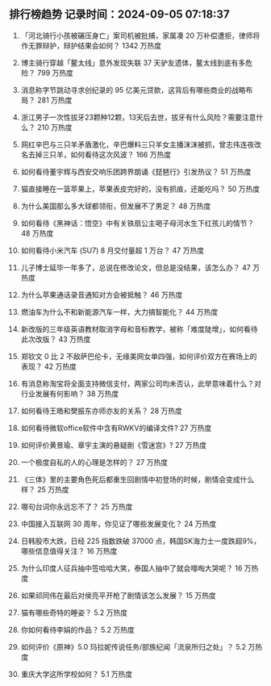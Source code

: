 
## 排行榜趋势 记录时间：2024-09-05 07:18:37
  
  1. 「河北骑行小孩被碾压身亡」案司机被批捕，家属凑 20 万补偿遭拒，律师将作无罪辩护，辩护结果会如何？ 1342 万热度
    
  2. 博主骑行穿越「鳌太线」意外发现失联 37 天驴友遗体，鳌太线到底有多危险？ 799 万热度
    
  3. 消息称字节跳动寻求创纪录的 95 亿美元贷款，这背后有哪些商业的战略布局？ 281 万热度
    
  4. 浙江男子一次性拔牙23颗种12颗，13天后去世，拔牙有什么风险？需要注意什么？ 210 万热度
    
  5. 网红辛巴与三只羊矛盾激化，辛巴爆料三只羊女主播沫沫被抓，曾志伟连夜改名去掉三只羊，如何看待这次风波？ 166 万热度
    
  6. 如何看待董宇辉与西安交响乐团跨界朗诵《琵琶行》引发热议？ 51 万热度
    
  7. 猫直接睡在一篮苹果上，苹果表皮完好的，没有抓痕，还能吃吗？ 50 万热度
    
  8. 为什么美国那么多大球都领衔，但发展不了男足？ 48 万热度
    
  9. 如何看待《黑神话：悟空》中有关铁扇公主喝子母河水生下红孩儿的情节？ 48 万热度
    
  10. 如何看待小米汽车 (SU7) 8 月交付量超 1 万台？ 47 万热度
    
  11. 儿子博士延毕一年多了，总说在修改论文，但总是没结果，该怎么办？ 47 万热度
    
  12. 为什么苹果通话录音通知对方会被抵触？ 46 万热度
    
  13. 燃油车为什么不和新能源汽车一样，大力搞智能化？ 44 万热度
    
  14. 新改版的三年级英语教材取消字母和音标教学，被称「难度陡增」，如何看待此次改版？ 43 万热度
    
  15. 郑钦文 0 比 2 不敌萨巴伦卡，无缘美网女单四强，如何评价双方在赛场上的表现？ 42 万热度
    
  16. 有消息称淘宝将全面支持微信支付，两家公司均未否认，此举意味着什么？对行业发展有何影响？ 38 万热度
    
  17. 如何看待王皓和樊振东亦师亦友的关系？ 28 万热度
    
  18. 如何看待微软office软件中含有RWKV的编译文件? 27 万热度
    
  19. 如何评价黄景瑜、章宇主演的悬疑剧《雪迷宫》? 27 万热度
    
  20. 一个极度自私的人的心理是怎样的？ 27 万热度
    
  21. 《三体》里的主要角色死后都重生回剧情中初登场的时候，剧情会变成什么样？ 25 万热度
    
  22. 哪句台词你永远忘不了？ 25 万热度
    
  23. 中国接入互联网 30 周年，你见证了哪些发展变化？ 24 万热度
    
  24. 日韩股市大跌，日经 225 指数跌破 37000 点，韩国SK海力士一度跌超9%，哪些信息值得关注？ 16 万热度
    
  25. 为什么印度人征兵抽中签哈哈大笑，泰国人抽中了就会嚎啕大哭呢？ 16 万热度
    
  26. 如果祁同伟在最后对侯亮平开枪了剧情该怎么发展？ 15 万热度
    
  27. 猫有哪些奇特的睡姿？ 5.2 万热度
    
  28. 你如何看待李娟的作品？ 5.2 万热度
    
  29. 如何评价《原神》5.0 玛拉妮传说任务/部族纪闻「流泉所归之处」？ 5.2 万热度
    
  30. 重庆大学这所学校如何？ 5.1 万热度
    